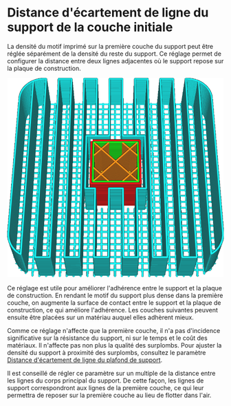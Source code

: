 Distance d'écartement de ligne du support de la couche initiale
===

La densité du motif imprimé sur la première couche du support peut être réglée séparément de la densité du reste du support. Ce réglage permet de configurer la distance entre deux lignes adjacentes où le support repose sur la plaque de construction.

![Le motif de la première couche est deux fois plus dense que le reste du support](../../../articles/images/support_initial_layer_line_distance.png)

Ce réglage est utile pour améliorer l'adhérence entre le support et la plaque de construction. En rendant le motif du support plus dense dans la première couche, on augmente la surface de contact entre le support et la plaque de construction, ce qui améliore l'adhérence. Les couches suivantes peuvent ensuite être placées sur un matériau auquel elles adhèrent mieux.

Comme ce réglage n'affecte que la première couche, il n'a pas d'incidence significative sur la résistance du support, ni sur le temps et le coût des matériaux. Il n'affecte pas non plus la qualité des surplombs. Pour ajuster la densité du support à proximité des surplombs, consultez le paramètre [Distance d'écartement de ligne du plafond de support](./support_roof_line_distance.md).

Il est conseillé de régler ce paramètre sur un multiple de la distance entre les lignes du corps principal du support. De cette façon, les lignes de support correspondront aux lignes de la première couche, ce qui leur permettra de reposer sur la première couche au lieu de flotter dans l'air.
